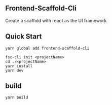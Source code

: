 ## Frontend-Scaffold-Cli
Create a scaffold with react as the UI framework

## Quick Start
```
yarn global add frontend-scaffold-cli

fsc-cli init <projectName>
cd ./<projectName>
yarn install
yarn dev
```

## build
```
yarn build
```

